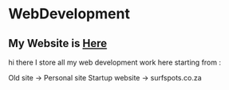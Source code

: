 # WebDevelopment
## My Website is [Here](https://craigcraig-jpeg.github.io/WebDevelopment/Personal_site/index.html)

   
hi there 
I store all my web development work here starting from : 

Old site -> Personal site
Startup website -> surfspots.co.za 

